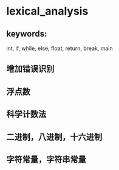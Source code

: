 # lexical_analysis

## keywords:

int, if, while, else, float, return, break, main

## 增加错误识别

## 浮点数

## 科学计数法

## 二进制，八进制，十六进制

## 字符常量，字符串常量